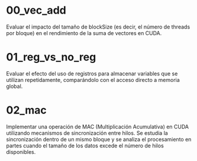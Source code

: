 # 00_vec_add
Evaluar el impacto del tamaño de blockSize (es decir, el número de threads por bloque) en el rendimiento de la suma de vectores en CUDA.

# 01_reg_vs_no_reg
Evaluar el efecto del uso de registros para almacenar variables que se utilizan repetidamente, comparándolo con el acceso directo a memoria global.

# 02_mac
Implementar una operación de MAC (Multiplicación Acumulativa) en CUDA utilizando mecanismos de sincronización entre hilos. Se estudia la sincronización dentro de un mismo bloque y se analiza el procesamiento en partes cuando el tamaño de los datos excede el número de hilos disponibles.